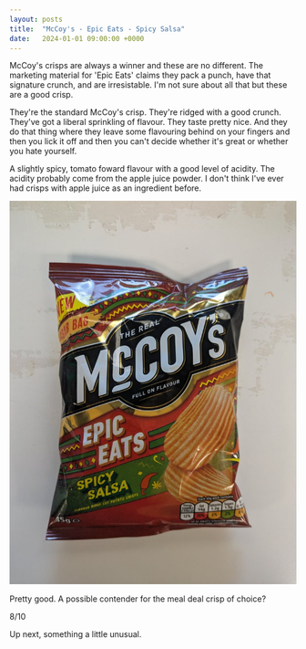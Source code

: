 ```yaml
---
layout: posts
title:  "McCoy's - Epic Eats - Spicy Salsa"
date:   2024-01-01 09:00:00 +0000
---
```

McCoy's crisps are always a winner and these are no different. The marketing material for 'Epic Eats' claims they pack a punch, have that signature crunch, and are irresistable. I'm not sure about all that but these are a good crisp.

They're the standard McCoy's crisp. They're ridged with a good crunch. They've got a liberal sprinkling of flavour. They taste pretty nice. And they do that thing where they leave some flavouring behind on your fingers and then you lick it off and then you can't decide whether it's great or whether you hate yourself.

A slightly spicy, tomato foward flavour with a good level of acidity. The acidity probably come from the apple juice powder. I don't think I've ever had crisps with apple juice as an ingredient before.

<img style="max-height:50vh" src="/assets/images/meess.jpg" alt="McCoy's - Epic Eats - Spicy Salsa Packet"/>

Pretty good. A possible contender for the meal deal crisp of choice?

8/10

Up next, something a little unusual.
